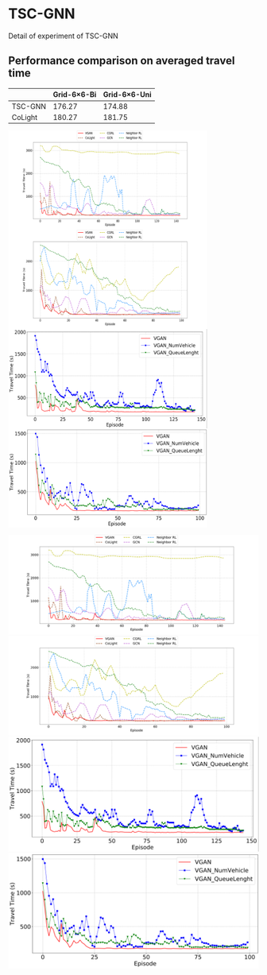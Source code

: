 # TSC-GNN
Detail of experiment of TSC-GNN

## Performance comparison on averaged travel time

|         | Grid-6×6-Bi | Grid-6×6-Uni |
| ------- | ----------- | ------------ |
| TSC-GNN | 176.27      | 174.88       |
| CoLight | 180.27      | 181.75       |

<img src="https://github.com/AaronXu296/TSC-GNN/blob/main/con_bi.png" width = "400" height = "200" alt="Grid-6×6-Bi" align=center />
<img src="https://github.com/AaronXu296/TSC-GNN/blob/main/con_uni.png" width = "400" height = "200" alt="" align=center />
<img src="https://github.com/AaronXu296/TSC-GNN/blob/main/ablation-bi.png" width = "400" height = "200" alt="" align=center />
<img src="https://github.com/AaronXu296/TSC-GNN/blob/main/ablation-uni.png" width = "400" height = "200" alt="" align=center />

![Grid-6×6-Bi](https://github.com/AaronXu296/TSC-GNN/blob/main/con_bi.png)
![Grid-6×6-Uni](https://github.com/AaronXu296/TSC-GNN/blob/main/con_uni.png)
![Ablation of Grid-6×6-Bi](https://github.com/AaronXu296/TSC-GNN/blob/main/ablation-bi.png)
![Ablation of Grid-6×6-Uni](https://github.com/AaronXu296/TSC-GNN/blob/main/ablation-uni.png)

